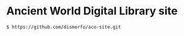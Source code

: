 Ancient World Digital Library site
========

```bash
$ https://github.com/dismorfo/aco-site.git
```
